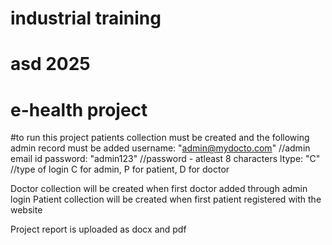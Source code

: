 ﻿# industrial training

# asd 2025

# e-health project

#to run this project
patients collection must be created and the following admin record must be added
username: "admin@mydocto.com" //admin email id
password: "admin123" //password - atleast 8 characters
ltype: "C" //type of login C for admin, P for patient, D for doctor

Doctor collection will be created when first doctor added through admin login
Patient collection will be created when first patient registered with the website

Project report is uploaded as docx and pdf
